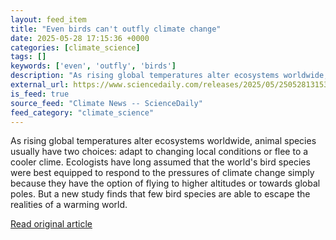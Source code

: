 ```yaml
---
layout: feed_item
title: "Even birds can't outfly climate change"
date: 2025-05-28 17:15:36 +0000
categories: [climate_science]
tags: []
keywords: ['even', 'outfly', 'birds']
description: "As rising global temperatures alter ecosystems worldwide, animal species usually have two choices: adapt to changing local conditions or flee to a cooler clime"
external_url: https://www.sciencedaily.com/releases/2025/05/250528131536.htm
is_feed: true
source_feed: "Climate News -- ScienceDaily"
feed_category: "climate_science"
---
```


As rising global temperatures alter ecosystems worldwide, animal species usually have two choices: adapt to changing local conditions or flee to a cooler clime. Ecologists have long assumed that the world's bird species were best equipped to respond to the pressures of climate change simply because they have the option of flying to higher altitudes or towards global poles. But a new study finds that few bird species are able to escape the realities of a warming world.

[Read original article](https://www.sciencedaily.com/releases/2025/05/250528131536.htm)

